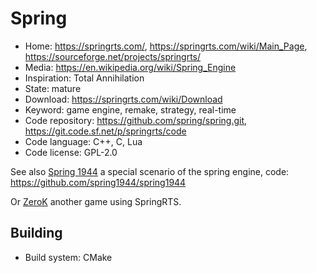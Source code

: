 # Spring

- Home: https://springrts.com/, https://springrts.com/wiki/Main_Page, https://sourceforge.net/projects/springrts/
- Media: https://en.wikipedia.org/wiki/Spring_Engine
- Inspiration: Total Annihilation
- State: mature
- Download: https://springrts.com/wiki/Download
- Keyword: game engine, remake, strategy, real-time
- Code repository: https://github.com/spring/spring.git, https://git.code.sf.net/p/springrts/code
- Code language: C++, C, Lua
- Code license: GPL-2.0

See also [Spring 1944](http://spring1944.net/) a special scenario of the spring engine, code: https://github.com/spring1944/spring1944

Or [ZeroK](http://zero-k.info/) another game using SpringRTS.

## Building

- Build system: CMake
